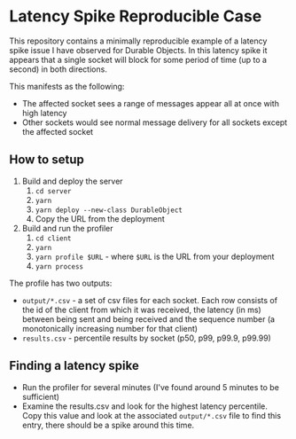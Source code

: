 # Latency Spike Reproducible Case

This repository contains a minimally reproducible example of a latency spike 
issue I have observed for Durable Objects. In this latency spike it appears that
a single socket will block for some period of time (up to a second) in both directions.

This manifests as the following:
* The affected socket sees a range of messages appear all at once with high latency
* Other sockets would see normal message delivery for all sockets except the affected socket

## How to setup

1. Build and deploy the server 
   1. `cd server` 
   2. `yarn`
   3. `yarn deploy --new-class DurableObject`
   4. Copy the URL from the deployment
2. Build and run the profiler
   1. `cd client`
   2. `yarn`
   3. `yarn profile $URL` - where `$URL` is the URL from your deployment
   4. `yarn process`

The profile has two outputs:

* `output/*.csv` - a set of csv files for each socket. Each row consists
of the id of the client from which it was received, the latency (in ms)
between being sent and being received and the sequence number (a monotonically 
increasing number for that client)
* `results.csv` - percentile results by socket (p50, p99, p99.9, p99.99)

## Finding a latency spike

* Run the profiler for several minutes (I've found around 5 minutes to be sufficient)
* Examine the results.csv and look for the highest latency percentile. Copy this value 
and look at the associated `output/*.csv` file to find this entry, there should be a spike around this time.
